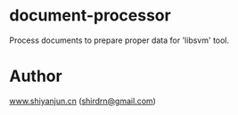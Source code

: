 document-processor
==================

Process documents to prepare proper data for 'libsvm' tool. 

Author
==================
www.shiyanjun.cn (shirdrn@gmail.com)